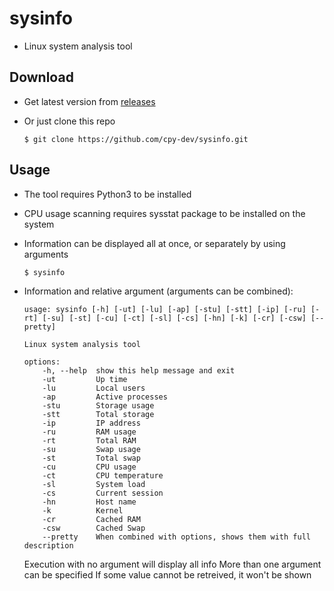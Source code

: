 # sysinfo
- Linux system analysis tool 

## Download
- Get latest version from [releases](https://github.com/cpy-dev/sysinfo/releases)

- Or just clone this repo

      $ git clone https://github.com/cpy-dev/sysinfo.git 

## Usage
- The tool requires Python3 to be installed
- CPU usage scanning requires sysstat package to be installed on the system
- Information can be displayed all at once, or separately by using arguments
  
      $ sysinfo


- Information and relative argument (arguments can be combined):

      usage: sysinfo [-h] [-ut] [-lu] [-ap] [-stu] [-stt] [-ip] [-ru] [-rt] [-su] [-st] [-cu] [-ct] [-sl] [-cs] [-hn] [-k] [-cr] [-csw] [--pretty]

	  Linux system analysis tool

	  options:
		  -h, --help  show this help message and exit
		  -ut         Up time
		  -lu         Local users
	 	  -ap         Active processes
	      -stu        Storage usage
		  -stt        Total storage
		  -ip         IP address
		  -ru         RAM usage
		  -rt         Total RAM
		  -su         Swap usage
		  -st         Total swap
		  -cu         CPU usage
		  -ct         CPU temperature
		  -sl         System load
		  -cs         Current session
		  -hn         Host name
		  -k          Kernel
		  -cr         Cached RAM
		  -csw        Cached Swap
		  --pretty    When combined with options, shows them with full description

	Execution with no argument will display all info
	More than one argument can be specified
	If some value cannot be retreived, it won't be shown
